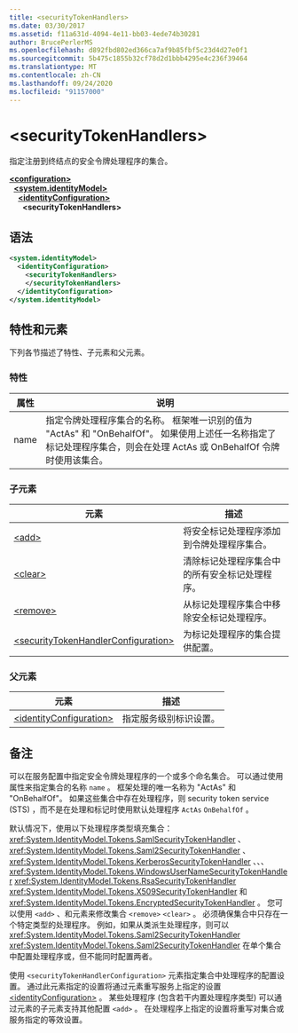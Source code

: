 ```yaml
---
title: <securityTokenHandlers>
ms.date: 03/30/2017
ms.assetid: f11a631d-4094-4e11-bb03-4ede74b30281
author: BrucePerlerMS
ms.openlocfilehash: d892fbd802ed366ca7af9b85fbf5c23d4d27e0f1
ms.sourcegitcommit: 5b475c1855b32cf78d2d1bbb4295e4c236f39464
ms.translationtype: MT
ms.contentlocale: zh-CN
ms.lasthandoff: 09/24/2020
ms.locfileid: "91157000"
---
```

# \<securityTokenHandlers>

指定注册到终结点的安全令牌处理程序的集合。  
  
[**\<configuration>**](../configuration-element.md)\
&nbsp;&nbsp;[**\<system.identityModel>**](system-identitymodel.md)\
&nbsp;&nbsp;&nbsp;&nbsp;[**\<identityConfiguration>**](identityconfiguration.md)\
&nbsp;&nbsp;&nbsp;&nbsp;&nbsp;&nbsp;**\<securityTokenHandlers>**  
  
## <a name="syntax"></a>语法  
  
```xml  
<system.identityModel>  
  <identityConfiguration>  
    <securityTokenHandlers>  
    </securityTokenHandlers>  
  </identityConfiguration>  
</system.identityModel>  
```  
  
## <a name="attributes-and-elements"></a>特性和元素  

 下列各节描述了特性、子元素和父元素。  
  
### <a name="attributes"></a>特性  
  
|属性|说明|  
|---------------|-----------------|  
|name|指定令牌处理程序集合的名称。 框架唯一识别的值为 "ActAs" 和 "OnBehalfOf"。 如果使用上述任一名称指定了标记处理程序集合，则会在处理 ActAs 或 OnBehalfOf 令牌时使用该集合。|  
  
### <a name="child-elements"></a>子元素  
  
|元素|描述|  
|-------------|-----------------|  
|[\<add>](add.md)|将安全标记处理程序添加到令牌处理程序集合。|  
|[\<clear>](clear.md)|清除标记处理程序集合中的所有安全标记处理程序。|  
|[\<remove>](remove.md)|从标记处理程序集合中移除安全标记处理程序。|  
|[\<securityTokenHandlerConfiguration>](securitytokenhandlerconfiguration.md)|为标记处理程序的集合提供配置。|  
  
### <a name="parent-elements"></a>父元素  
  
|元素|描述|  
|-------------|-----------------|  
|[\<identityConfiguration>](identityconfiguration.md)|指定服务级别标识设置。|  
  
## <a name="remarks"></a>备注  

 可以在服务配置中指定安全令牌处理程序的一个或多个命名集合。 可以通过使用属性来指定集合的名称 `name` 。 框架处理的唯一名称为 "ActAs" 和 "OnBehalfOf"。 如果这些集合中存在处理程序，则 security token service (STS) ，而不是在处理和标记时使用默认处理程序 `ActAs` `OnBehalfOf` 。  
  
 默认情况下，使用以下处理程序类型填充集合： <xref:System.IdentityModel.Tokens.SamlSecurityTokenHandler> 、 <xref:System.IdentityModel.Tokens.Saml2SecurityTokenHandler> 、 <xref:System.IdentityModel.Tokens.KerberosSecurityTokenHandler> 、、、 <xref:System.IdentityModel.Tokens.WindowsUserNameSecurityTokenHandler> <xref:System.IdentityModel.Tokens.RsaSecurityTokenHandler> <xref:System.IdentityModel.Tokens.X509SecurityTokenHandler> 和 <xref:System.IdentityModel.Tokens.EncryptedSecurityTokenHandler> 。 您可以使用 `<add>` 、和元素来修改集合 `<remove>` `<clear>` 。 必须确保集合中只存在一个特定类型的处理程序。 例如，如果从类派生处理程序，则可以 <xref:System.IdentityModel.Tokens.Saml2SecurityTokenHandler> <xref:System.IdentityModel.Tokens.Saml2SecurityTokenHandler> 在单个集合中配置处理程序或，但不能同时配置两者。  
  
 使用 `<securityTokenHandlerConfiguration>` 元素指定集合中处理程序的配置设置。 通过此元素指定的设置将通过元素重写服务上指定的设置 [\<identityConfiguration>](identityconfiguration.md) 。 某些处理程序 (包含若干内置处理程序类型) 可以通过元素的子元素支持其他配置 `<add>` 。 在处理程序上指定的设置将重写对集合或服务指定的等效设置。
